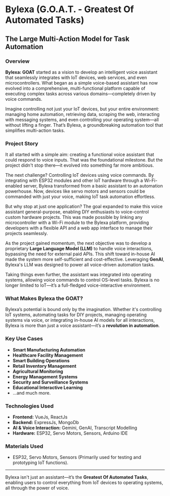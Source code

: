 # Bylexa (G.O.A.T. - Greatest Of Automated Tasks)
## The Large Multi-Action Model for Task Automation

### Overview

**Bylexa: GOAT** started as a vision to develop an intelligent voice assistant that seamlessly integrates with IoT devices, web services, and even microcontrollers. What began as a simple voice-based assistant has now evolved into a comprehensive, multi-functional platform capable of executing complex tasks across various domains—completely driven by voice commands.

Imagine controlling not just your IoT devices, but your entire environment: managing home automation, retrieving data, scraping the web, interacting with messaging systems, and even controlling your operating system—all without lifting a finger. That’s Bylexa, a groundbreaking automation tool that simplifies multi-action tasks.

### Project Story

It all started with a simple aim: creating a functional voice assistant that could respond to voice inputs. That was the foundational milestone. But the project didn't stop there—it evolved into something far more ambitious.

The next challenge? Controlling IoT devices using voice commands. By integrating with ESP32 modules and other IoT hardware through a Wi-Fi-enabled server, Bylexa transformed from a basic assistant to an automation powerhouse. Now, devices like servo motors and sensors could be commanded with just your voice, making IoT task automation effortless.

But why stop at just one application? The goal expanded to make this voice assistant general-purpose, enabling DIY enthusiasts to voice-control custom hardware projects. This was made possible by linking any microcontroller with a Wi-Fi module to the Bylexa platform, providing developers with a flexible API and a web app interface to manage their projects seamlessly.

As the project gained momentum, the next objective was to develop a proprietary **Large Language Model (LLM)** to handle voice interactions, bypassing the need for external paid APIs. This shift toward in-house AI made the system more self-sufficient and cost-effective. Leveraging **GenAI**, Bylexa's LLM was designed to power all voice-driven automation tasks.

Taking things even further, the assistant was integrated into operating systems, allowing voice commands to control OS-level tasks. Bylexa is no longer limited to IoT—it’s a full-fledged voice-interactive environment.

### What Makes Bylexa the GOAT?

Bylexa’s potential is bound only by the imagination. Whether it's controlling IoT systems, automating tasks for DIY projects, managing operating systems via voice, or integrating in-house AI models for all interactions, Bylexa is more than just a voice assistant—it’s a **revolution in automation**.

### Key Use Cases
- **Smart Manufacturing Automation**
- **Healthcare Facility Management**
- **Smart Building Operations**
- **Retail Inventory Management**
- **Agricultural Monitoring**
- **Energy Management Systems**
- **Security and Surveillance Systems**
- **Educational Interactive Learning**
- ...and much more.

### Technologies Used
- **Frontend:** VueJs, ReactJs
- **Backend:** ExpressJs, MongoDb
- **AI & Voice Interaction:** Gemini, GenAI, Transcript Modelling
- **Hardware:** ESP32, Servo Motors, Sensors, Arduino IDE

### Materials Used
- ESP32, Servo Motors, Sensors (Primarily used for testing and prototyping IoT functions).

---

Bylexa isn't just an assistant—it’s the **Greatest Of Automated Tasks**, enabling users to control everything from IoT devices to operating systems, all through the power of voice.
